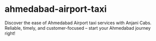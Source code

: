 # ahmedabad-airport-taxi
Discover the ease of Ahmedabad Airport taxi services with Anjani Cabs. Reliable, timely, and customer-focused – start your Ahmedabad journey right!
